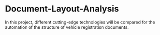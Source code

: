 # Document-Layout-Analysis
In this project, different cutting-edge technologies will be compared for the automation of the structure of vehicle registration documents.
